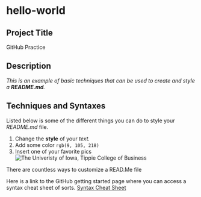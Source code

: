 # hello-world

## Project Title
GitHub Practice

## Description
_This is an example of basic techniques that can be used to create and style a **README.md**._

## Techniques and Syntaxes
Listed below is some of the different things you can do to style your _README.md_ file.

1. Change the **style** of your _text._
2. Add some color `rgb(9, 105, 218)`
3. Insert one of your favorite pics
    ![The Univeristy of Iowa, Tippie College of Business](https://tippie.uiowa.edu/sites/tippie.uiowa.edu/files/styles/ultrawide__2592_x_1111/public/2022-05/tcob.jpg?h=650406dc&itok=1BmfIybe)


There are countless ways to customize a READ.Me file

Here is a link to the GitHub getting started page where you can access a syntax cheat sheet of sorts.
[Syntax Cheat Sheet](https://docs.github.com/en/get-started/writing-on-github/getting-started-with-writing-and-formatting-on-github/basic-writing-and-formatting-syntax)
